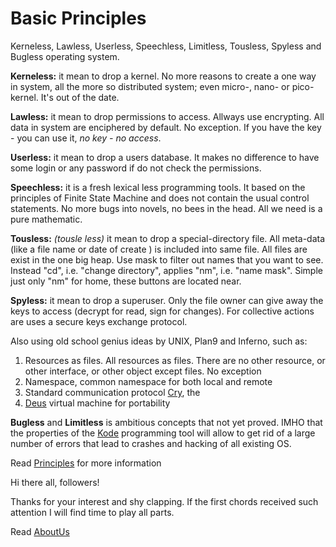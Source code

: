 # Basic Principles #
Kerneless, Lawless, Userless, Speechless, Limitless, Tousless, Spyless and Bugless operating system.

**Kerneless:** it mean to drop a kernel. No more reasons to create a one way in system, all the more so distributed system; even micro-, nano- or pico-kernel. It's out of the date.

**Lawless:** it mean to drop permissions to access. Allways use encrypting. All data in system are enciphered by default. No exception. If you have the key - you can use it, _no key - no access_.

**Userless:** it mean to drop a users database. It makes no difference to have some login or any password if do not check the permissions.

**Speechless:** it is a fresh lexical less programming tools. It based on the principles of Finite State Machine and does not contain the usual control statements. No more bugs into novels, no bees in the head. All we need is a pure mathematic.

**Tousless:** _(tousle less)_ it mean to drop a special-directory file. All meta-data (like a file name or date of create ) is included into same file. All files are exist in the one big heap. Use mask to filter out names that you want to see. Instead "cd", i.e. "change directory", applies "nm", i.e. "name mask". Simple just only "nm" for home, these buttons are located near.

**Spyless:** it mean to drop a superuser. Only the file owner can give away the keys to access (decrypt for read, sign for changes). For collective actions are uses a secure keys exchange protocol.

Also using old school genius ideas by UNIX, Plan9 and Inferno, such as:

  1. Resources as files. All resources as files. There are no other resource, or other interface, or other object except files. No exception
  1. Namespace, common namespace for both local and remote
  1. Standard communication protocol [Cry](Cry.md), the
  1. [Deus](Deus.md) virtual machine for portability

**Bugless** and **Limitless** is ambitious concepts that not yet proved. IMHO that the properties of the [Kode](Kode.md) programming tool will allow to get rid of a large number of errors that lead to crashes and hacking of all existing OS.

Read [Principles](Principles.md) for more information

Hi there all, followers!

Thanks for your interest and shy clapping. If the first chords received such attention I will find time to play all parts.

Read [AboutUs](AboutUs.md)
